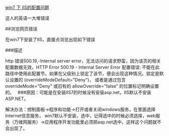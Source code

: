 ﻿[win7 下 IIS的配置问题 ](http://blog.csdn.net/hebeijg/article/details/6277985)

这人的英语一大堆错误

##浏览网页错误

在win7下安装了IIS，直接点浏览出现如下错误

###描述

http 错误500.19,-Internal server error，无法访问的请求野蛮，因为该页的相关配置数据无效，HTTP Error 500.19 - Internal Server Error
配置错误: 不能在此路径中使用此配置节。如果在父级别上锁定了该节，便会出现这种情况。锁定是默认设置的 (overrideModeDefault="Deny")，
或者是通过包含 overrideMode="Deny" 或旧有的 allowOverride="false" 的位置标记明确设置的。
 
###原因：可能是在安装IIS7的时候没有安装asp.net，IIS默认不安装ASP.NET。

解决办法：控制面板->程序和功能->打开或者关闭windows服务，在里面选择Internet信息服务，
win7默认不安装，选中，记得选中的时候必须选择，web服务（万维网服务）->应用程序开发功能里必须把asp.net选中，这样这个问题就不会出现了。